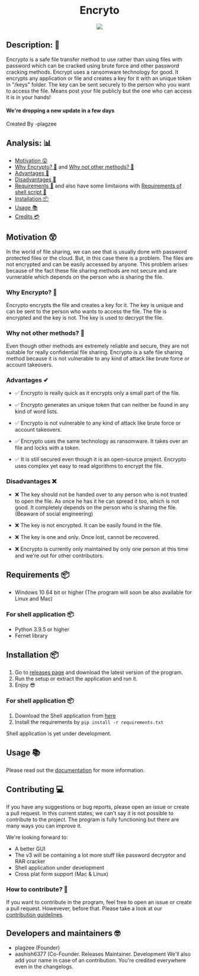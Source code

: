 <h1 align="center">Encryto</h1>

<p align="center">
  <img src="https://media.discordapp.net/attachments/760496001936261230/981236375175188520/unknown.png?width=719&height=568"></img>
</p>


## Description: 📒
Encrypto is a safe file transfer method to use rather than using files with password which can be cracked using brute force and other password cracking methods. Encrypt uses a ransomware technology for good. It encrypts any application or file and creates a key for it with an unique token in "/keys" folder. The key can be sent securely to the person who you want to access the file. Means post your file publicly but the one who can access it is in your hands!

#### We're dropping a new update in a few days

Created By -plagzee

## Analysis: 📊
- [Motivation 😲](https://github.com/plagzee/encrypto#motivation-)
- [Why Encrypto? 💭](https://github.com/plagzee/encrypto#why-encrypto-) and [Why not other methods? 🤔](https://github.com/plagzee/encrypto#why-not-other-methods-)
- [Advantages 🤩](https://github.com/plagzee/encrypto#advantages-)
- [Disadvantages 🤦](https://github.com/plagzee/encrypto#disadvantages-)
- [Requirements 📝](https://github.com/plagzee/encrypto#requirements-) and also have some limitaions with [Requirements of shell script 📝](https://github.com/plagzee/encrypto#for-shell-application-)
- [Installation 📦](https://github.com/plagzee/encrypto#installation-)
- [Usage 📚](https://github.com/plagzee/encrypto#usage-)
- [Credits 💳](https://github.com/plagzee/encrypto#developers-and-maintainers-)

## Motivation 😲
In the world of file sharing, we can see that is usually done with password protected files or the cloud. But, in this case there is a problem. The files are not encrypted and can be easily accessed by anyone. This problem arises because of the fact these file sharing methods are not secure and are vurnerable which depends on the person who is sharing the file.

### Why Encrypto? 🤔
Encrypto encrypts the file and creates a key for it. The key is unique and can be sent to the person who wants to access the file. The file is encrypted and the key is not. The key is used to decrypt the file.

### Why not other methods? 🤔
Even though other methods are extremely reliable and secure, they are not suitable for really confidential file sharing. Encrypto is a safe file sharing method because it is not vulnerable to any kind of attack like brute force or account takeovers. 

### Advantages ✔
- ✅ Encrypto is really quick as it encrypts only a small part of the file.

- ✅ Encrypto generates an unique token that can neither be found in any kind of word lists. 

- ✅ Encrypto is not vulnerable to any kind of attack like brute force or account takeovers.

- ✅ Encrypto uses the same technology as ransomware. It takes over an file and locks with a token.

- ✅ It is still secured even though it is an open-source project. Encrypto uses complex yet easy to read algorithms to encrypt the file.

### Disadvantages ❌
- ❌ The key should not be handed over to any person who is not trusted to open the file. As once he has it he can spread it too, which is not good. It completely depends on the person who is sharing the file. (Beaware of social engineering)

- ❌ The key is not encrypted. It can be easily found in the file.

- ❌ The key is one and only. Once lost, cannot be recovered.

- ❌ Encrypto is currently only maintained by only one person at this time and we're out for other contributors.

## Requirements 📦
- Windows 10 64 bit or higher (The program will soon be also available for Linux and Mac)

### For shell application 📦
- Python 3.9.5 or higher
- Fernet library

## Installation 📦
1. Go to [releases page](https://github.com/plagzee/encrypto/releases) and download the latest version of the program.
2. Run the setup or extract the application and run it.
3. Enjoy 😎

### For shell application 📦
1. Download the Shell application from [here]()
2. Install the requirements by 
```pip install -r requirements.txt```

Shell application is yet under development.

## Usage 📚
Please read out the [documentation](https://voidal493.gitbook.io/encrypto-documentation/) for more information.

## Contributing 💻
If you have any suggestions or bug reports, please open an issue or create a pull request. 
In this current states, we can't say it is not possible to contribute to the project. The program is fully functioning but there are many ways you can improve it.

We're looking forward to:
- A better GUI
- The v3 will be containing a lot more stuff like password decryptor and RAR cracker
- Shell application under development
- Cross plat form support (Mac & Linux)

### How to contribute? 📝
If you want to contribute in the program, feel free to open an issue or create a pull request. Howevever, before that. Please take a look at our [contribution guidelines](https://voidal493.gitbook.io/encrypto-documentation/).

## Developers and maintainers 🤓
- plagzee (Founder)
- aashish6377 (Co-Founder. Releases Maintainer. Development
We'll also add your name in case of an contribution. You're credited everywhere even in the changelogs.
